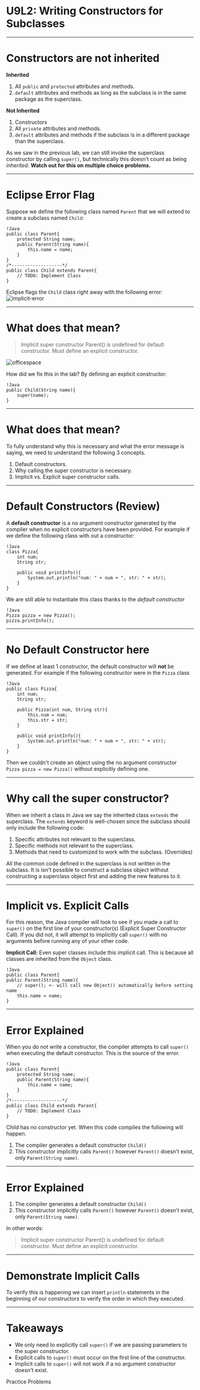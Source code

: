 # U9L2: Writing Constructors for Subclasses

---
# Constructors are not inherited

**Inherited**  

1. All `public` and `protected` attributes and methods.
2. `default` attributes and methods as long as the subclass is in the same package as the superclass.

**Not Inherited**  

1. Constructors
2. All `private` attributes and methods.
3. `default` attributes and methods if the subclass is in a different package than the superclass.

As we saw in the previous lab, we can still invoke the superclass constructor by calling `super()`, but technically this doesn't count as being *inherited*. **Watch out for this on multiple choice problems.**

---
# Eclipse Error Flag

Suppose we define the following class named `Parent` that we will extend to create a subclass named `Child`:

	!Java
	public class Parent{
		protected String name;
		public Parent(String name){
			this.name = name;
		}
	}
	/*-------------------*/
	public class Child extends Parent{
		// TODO: Implement Class
	}

Eclipse flags the `Child` class right away with the following error:  
![implicit-error](implicit-error.png)

---
# What does that mean?

> Implicit super constructor Parent() is undefined for default constructor. Must define an explicit constructor.

![officespace](pc-load-letter.jpg)

How did we fix this in the lab? By defining an explicit constructor:  
	
	!Java
	public Child(String name){
		super(name);
	}

---
# What does that mean?
To fully understand why this is necessary and what the error message is saying, we need to understand the following 3 concepts. 
 
1. Default constructors.
2. Why calling the super constructor is necessary.
3. Implicit vs. Explicit super constructor calls.

---
# Default Constructors (Review)

A **default constructor** is a no argument constructor generated by the compiler when no explicit constructors have been provided. For example if we define the following class with out a constructor: 

	!Java
	class Pizza{
		int num;
		String str;
		
		public void printInfo(){
			System.out.println("num: " + num + ", str: " + str);
		}
	}

We are still able to instantiate this class thanks to the *default constructor*  

	!Java
	Pizza pizza = new Pizza();
	pizza.printInfo();
	
---
# No Default Constructor here

If we define at least 1 constructor, the default constructor will **not** be generated. For example if the following constructor were in the `Pizza` class 

	!Java
	public class Pizza{
		int num;
		String str;
		
		public Pizza(int num, String str){
			this.num = num;
			this.str = str;
		}
		
		public void printInfo(){
			System.out.println("num: " + num + ", str: " + str);
		}
	}
	
Then we couldn't create an object using the no argument constructor  
`Pizza pizza = new Pizza()` without explicitly defining one.

---
# Why call the super constructor?

When we inherit a class in Java we say the inherited class `extends` the superclass. The `extends` keyword is well-chosen since the subclass should only include the following code:  

1. Specific attributes not relevant to the superclass.
2. Specific methods not relevant to the superclass.
3. Methods that need to customized to work with the subclass. (Overrides)

All the common code defined in the superclass is not written in the subclass. It is isn't possible to construct a subclass object without constructing a superclass object first and adding the new features to it.  
 
---
# Implicit vs. Explicit Calls

For this reason, the Java compiler will look to see if you made a call to `super()` on the first line of your constructor(s) (Explicit Super Constructor Call). If you did not, it will attempt to implicitly call `super()` with no arguments before running any of your other code.  

**Implicit Call:** Even super classes include this implicit call. This is because all classes are inherited from the `Object` class.

	!Java
	public class Parent{
	public Parent(String name){
		// super(); <- will call new Object() automatically before setting name
		this.name = name;
	}

---
# Error Explained

When you do not write a constructor, the compiler attempts to call `super()` when executing the default constructor. This is the source of the error.
  
	!Java
	public class Parent{
		protected String name;
		public Parent(String name){
			this.name = name;
		}
	}
	/*-------------------*/
	public class Child extends Parent{
		// TODO: Implement Class
	}

Child has no constructor yet. When this code compiles the following will happen.

1. The compiler generates a default constructor `Child()`
2. This constructor implicitly calls `Parent()` however `Parent()` doesn't exist, only `Parent(String name)`. 

---
# Error Explained

1. The compiler generates a default constructor `Child()`
2. This constructor implicitly calls `Parent()` however `Parent()` doesn't exist, only `Parent(String name)`. 

In other words: 
> Implicit super constructor Parent() is undefined for default constructor. Must define an explicit constructor.

---
# Demonstrate Implicit Calls

To verify this is happening we can insert `println` statements in the beginning of our constructors to verify the order in which they executed.  

---
# Takeaways

* We only need to explicitly call `super()` if we are passing parameters to the super constructor.
* Explicit calls to `super()` must occur on the first line of the constructor.
* Implicit calls to `super()` will not work if a no argument constructor doesn't exist. 

Practice Problems

